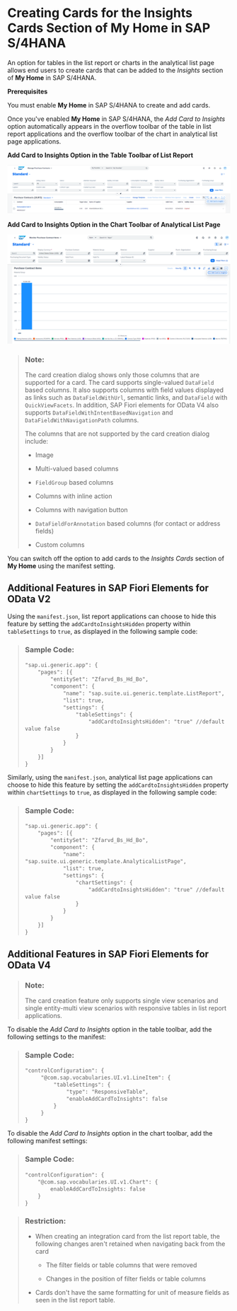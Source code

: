 <!-- loio9b13559ef978405a99e8b624a87daf31 -->

# Creating Cards for the Insights Cards Section of **My Home** in SAP S/4HANA

An option for tables in the list report or charts in the analytical list page allows end users to create cards that can be added to the *Insights* section of **My Home** in SAP S/4HANA.

**Prerequisites**

You must enable **My Home** in SAP S/4HANA to create and add cards.

Once you've enabled **My Home** in SAP S/4HANA, the *Add Card to Insights* option automatically appears in the overflow toolbar of the table in list report applications and the overflow toolbar of the chart in analytical list page applications.

  
  
**Add Card to Insights Option in the Table Toolbar of List Report**

![](images/Add_Cards_to_Insights_New_fe526c6.png "Add Card to Insights Option in the Table Toolbar of List Report ")

  
  
**Add Card to Insights Option in the Chart Toolbar of Analytical List Page**

![](images/Add_Cards_to_Insights_ALP_401e0b0.png "Add Card to Insights Option in the Chart Toolbar of Analytical List Page")

> ### Note:  
> The card creation dialog shows only those columns that are supported for a card. The card supports single-valued `DataField` based columns. It also supports columns with field values displayed as links such as `DataFieldWithUrl`, semantic links, and `DataField` with `QuickViewFacets`. In addition, SAP Fiori elements for OData V4 also supports `DataFieldWithIntentBasedNavigation` and `DataFieldWithNavigationPath` columns.
> 
> The columns that are not supported by the card creation dialog include:
> 
> -   Image
> 
> -   Multi-valued based columns
> 
> -   `FieldGroup` based columns
> 
> -   Columns with inline action
> 
> -   Columns with navigation button
> 
> -   `DataFieldForAnnotation` based columns \(for contact or address fields\)
> 
> -   Custom columns

You can switch off the option to add cards to the *Insights Cards* section of **My Home** using the manifest setting.



<a name="loio9b13559ef978405a99e8b624a87daf31__section_kbf_fb2_jxb"/>

## Additional Features in SAP Fiori Elements for OData V2

Using the `manifest.json`, list report applications can choose to hide this feature by setting the `addCardtoInsightsHidden` property within `tableSettings` to `true`, as displayed in the following sample code:

> ### Sample Code:  
> ```
> "sap.ui.generic.app": {
>     "pages": [{
>         "entitySet": "Zfarvd_Bs_Hd_Bo",
>         "component": {
>             "name": "sap.suite.ui.generic.template.ListReport",
>             "list": true,
>             "settings": {
>                 "tableSettings": { 
>                     "addCardtoInsightsHidden": "true" //default value false
>                 }
>             }
>         }
>     }]
> }
> ```

Similarly, using the `manifest.json`, analytical list page applications can choose to hide this feature by setting the `addCardtoInsightsHidden` property within `chartSettings` to `true`, as displayed in the following sample code:

> ### Sample Code:  
> ```
> "sap.ui.generic.app": {
>     "pages": [{
>         "entitySet": "Zfarvd_Bs_Hd_Bo",
>         "component": {
>             "name": "sap.suite.ui.generic.template.AnalyticalListPage",
>             "list": true,
>             "settings": {
>                 "chartSettings": { 
>                     "addCardtoInsightsHidden": "true" //default value false
>                 }
>             }
>         }
>     }]
> }
> ```



<a name="loio9b13559ef978405a99e8b624a87daf31__section_zbk_2qx_3xb"/>

## Additional Features in SAP Fiori Elements for OData V4

> ### Note:  
> The card creation feature only supports single view scenarios and single entity-multi view scenarios with responsive tables in list report applications.

To disable the *Add Card to Insights* option in the table toolbar, add the following settings to the manifest:

> ### Sample Code:  
> ```
> "controlConfiguration": {
>      "@com.sap.vocabularies.UI.v1.LineItem": {
>          "tableSettings": {
>              "type": "ResponsiveTable",
>              "enableAddCardToInsights": false
>          }
>      }
> }
> ```

To disable the *Add Card to Insights* option in the chart toolbar, add the following manifest settings:

> ### Sample Code:  
> ```
> "controlConfiguration": {
>     "@com.sap.vocabularies.UI.v1.Chart": {
>         enableAddCardToInsights: false
>     }
> }
> ```

> ### Restriction:  
> -   When creating an integration card from the list report table, the following changes aren't retained when navigating back from the card
> 
>     -   The filter fields or table columns that were removed
> 
>     -   Changes in the position of filter fields or table columns
> 
> 
> -   Cards don't have the same formatting for unit of measure fields as seen in the list report table.


